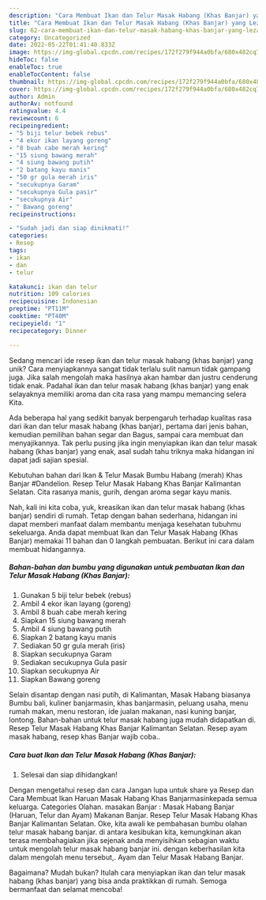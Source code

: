 ```yaml
---
description: "Cara Membuat Ikan dan Telur Masak Habang (Khas Banjar) yang Lezat Sekali"
title: "Cara Membuat Ikan dan Telur Masak Habang (Khas Banjar) yang Lezat Sekali"
slug: 62-cara-membuat-ikan-dan-telur-masak-habang-khas-banjar-yang-lezat-sekali
category: Uncategorized
date: 2022-05-22T01:41:40.833Z
image: https://img-global.cpcdn.com/recipes/172f279f944a0bfa/680x482cq70/ikan-dan-telur-masak-habang-khas-banjar-foto-resep-utama.jpg
hideToc: false
enableToc: true
enableTocContent: false
thumbnail: https://img-global.cpcdn.com/recipes/172f279f944a0bfa/680x482cq70/ikan-dan-telur-masak-habang-khas-banjar-foto-resep-utama.jpg
cover: https://img-global.cpcdn.com/recipes/172f279f944a0bfa/680x482cq70/ikan-dan-telur-masak-habang-khas-banjar-foto-resep-utama.jpg
author: Admin
authorAv: notfound
ratingvalue: 4.4
reviewcount: 6
recipeingredient:
- "5 biji telur bebek rebus"
- "4 ekor ikan layang goreng"
- "8 buah cabe merah kering"
- "15 siung bawang merah"
- "4 siung bawang putih"
- "2 batang kayu manis"
- "50 gr gula merah iris"
- "secukupnya Garam"
- "secukupnya Gula pasir"
- "secukupnya Air"
- " Bawang goreng"
recipeinstructions:

- "Sudah jadi dan siap dinikmati!"
categories:
- Resep
tags:
- ikan
- dan
- telur

katakunci: ikan dan telur 
nutrition: 109 calories
recipecuisine: Indonesian
preptime: "PT11M"
cooktime: "PT40M"
recipeyield: "1"
recipecategory: Dinner

---
```





Sedang mencari ide resep ikan dan telur masak habang (khas banjar) yang unik? Cara menyiapkannya sangat tidak terlalu sulit namun tidak gampang juga. Jika salah mengolah maka hasilnya akan hambar dan justru cenderung tidak enak. Padahal ikan dan telur masak habang (khas banjar) yang enak selayaknya memiliki aroma dan cita rasa yang mampu memancing selera Kita.





Ada beberapa hal yang sedikit banyak berpengaruh terhadap kualitas rasa dari ikan dan telur masak habang (khas banjar), pertama dari jenis bahan, kemudian pemilihan bahan segar dan Bagus, sampai cara membuat dan menyajikannya. Tak perlu pusing jika ingin menyiapkan ikan dan telur masak habang (khas banjar) yang enak,      asal sudah tahu triknya maka hidangan ini dapat jadi sajian spesial.














Kebutuhan bahan dari Ikan &amp; Telur Masak Bumbu Habang (merah) Khas Banjar #Dandelion. Resep Telur Masak Habang Khas Banjar Kalimantan Selatan. Cita rasanya manis, gurih, dengan aroma segar kayu manis.






Nah, kali ini kita coba, yuk, kreasikan ikan dan telur masak habang (khas banjar) sendiri di rumah. Tetap dengan bahan sederhana, hidangan ini dapat memberi manfaat dalam membantu menjaga kesehatan tubuhmu sekeluarga. Anda dapat membuat Ikan dan Telur Masak Habang (Khas Banjar) memakai 11 bahan dan 0 langkah pembuatan. Berikut ini cara dalam membuat hidangannya.

<!--inarticleads1-->

##### Bahan-bahan dan bumbu yang digunakan untuk pembuatan Ikan dan Telur Masak Habang (Khas Banjar):

1. Gunakan 5 biji telur bebek (rebus)
1. Ambil 4 ekor ikan layang (goreng)
1. Ambil 8 buah cabe merah kering
1. Siapkan 15 siung bawang merah
1. Ambil 4 siung bawang putih
1. Siapkan 2 batang kayu manis
1. Sediakan 50 gr gula merah (iris)
1. Siapkan secukupnya Garam
1. Sediakan secukupnya Gula pasir
1. Siapkan secukupnya Air
1. Siapkan  Bawang goreng


Selain disantap dengan nasi putih, di Kalimantan, Masak Habang biasanya Bumbu bali, kuliner banjarmasin, khas banjarmasin, peluang usaha, menu rumah makan, menu restoran, ide jualan makanan, nasi kuning banjar, lontong. Bahan-bahan untuk telur masak habang juga mudah didapatkan di. Resep Telur Masak Habang Khas Banjar Kalimantan Selatan. Resep ayam masak habang, resep khas Banjar wajib coba.. 

<!--inarticleads2-->

##### Cara buat Ikan dan Telur Masak Habang (Khas Banjar):


1. Selesai dan siap dihidangkan!

Dengan mengetahui resep dan cara Jangan lupa untuk share ya Resep dan Cara Membuat Ikan Haruan Masak Habang Khas Banjarmasinkepada semua keluarga. Categories Olahan. masakan Banjar : Masak Habang Banjar (Haruan, Telur dan Ayam) Makanan Banjar. Resep Telur Masak Habang Khas Banjar Kalimantan Selatan. Oke, kita awali ke pembahasan bumbu olahan telur masak habang banjar. di antara kesibukan kita, kemungkinan akan terasa membahagiakan jika sejenak anda menyisihkan sebagian waktu untuk mengolah telur masak habang banjar ini. dengan keberhasilan kita dalam mengolah menu tersebut,. Ayam dan Telur Masak Habang Banjar. 

Bagaimana? Mudah bukan? Itulah cara menyiapkan ikan dan telur masak habang (khas banjar) yang bisa anda praktikkan di rumah. Semoga bermanfaat dan selamat mencoba!

